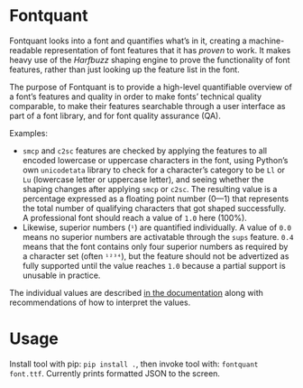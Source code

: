 # Fontquant

Fontquant looks into a font and quantifies what’s in it, creating a machine-readable representation of font features that it has _proven_ to work. It makes heavy use of the _Harfbuzz_ shaping engine to prove the functionality of font features, rather than just looking up the feature list in the font.

The purpose of Fontquant is to provide a high-level quantifiable overview of a font’s features and quality in order to make fonts’ technical quality comparable, to make their features searchable through a user interface as part of a font library, and for font quality assurance (QA).

Examples: 

* `smcp` and `c2sc` features are checked by applying the features to all encoded lowercase or uppercase characters in the font, using Python’s own `unicodetata` library to check for a character’s category to be `Ll` or `Lu` (lowercase letter or uppercase letter), and seeing whether the shaping changes after applying `smcp` or `c2sc`. The resulting value is a percentage expressed as a floating point number (0—1) that represents the total number of qualifying characters that got shaped successfully. A professional font should reach a value of `1.0` here (100%).
* Likewise, superior numbers (`¹`) are quantified individually. A value of `0.0` means no superior numbers are activatable through the `sups` feature. `0.4` means that the font contains only four superior numbers as required by a character set (often `¹²³⁴`), but the feature should not be advertized as fully supported until the value reaches `1.0` because a partial support is unusable in practice.

The individual values are described [in the documentation](Lib/fontquant/README.md) along with recommendations of how to interpret the values.

# Usage

Install tool with pip: `pip install .`, then invoke tool with: `fontquant font.ttf`.
Currently prints formatted JSON to the screen.
